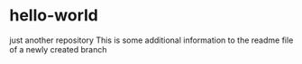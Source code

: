 # hello-world
just another repository
This is some additional information to the readme file of a newly created branch
